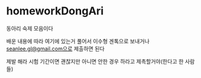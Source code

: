 # homeworkDongAri
동아리 숙제 모음이다

배운 내용에 따라 여기에 있는거 풀어서
이수형 겐톡으로 보내거나
seanlee.gl@gmail.com으로 제출하면 된다

제발 해라
시험 기간이면 괜찮지만 아니면 안한 경우 하라고 제촉할거야(한다고 한 사람들)
